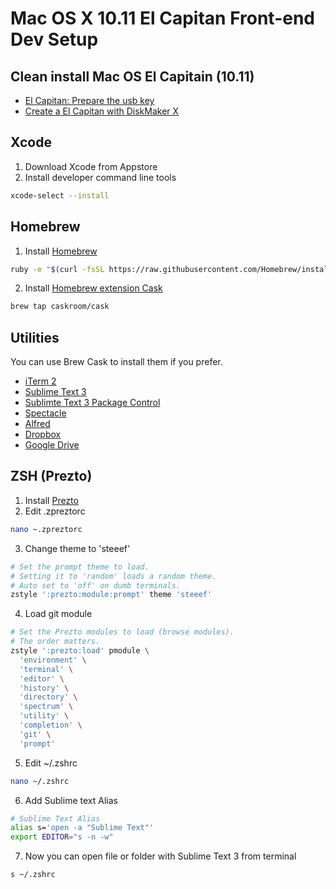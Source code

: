 # Mac OS X 10.11 El Capitan Front-end Dev Setup

## Clean install Mac OS El Capitain (10.11)

* [El Capitan: Prepare the usb key](http://www.macplanete.com/tutoriels/16680/el-capitan-creer-usb-bootable-mac-os-x-10-11)
* [Create a El Capitan with DiskMaker X](http://www.macg.co/os-x/2015/10/creez-une-clef-dinstallation-del-capitan-avec-diskmaker-x-91185)

## Xcode

1. Download Xcode from Appstore
2. Install developer command line tools
  
  ```bash
  xcode-select --install
  ```

## Homebrew

1. Install [Homebrew](http://brew.sh)
  
  ```bash
  ruby -e "$(curl -fsSL https://raw.githubusercontent.com/Homebrew/install/master/install)"
  ```
2. Install [Homebrew extension Cask](http://caskroom.io/)

  ```bash
  brew tap caskroom/cask
  ```

## Utilities

You can use Brew Cask to install them if you prefer.

* [iTerm 2](https://www.iterm2.com/)
* [Sublime Text 3](http://www.sublimetext.com/3)
* [Sublimte Text 3 Package Control](https://packagecontrol.io/installation)
* [Spectacle](https://www.spectacleapp.com)
* [Alfred](https://www.alfredapp.com)
* [Dropbox](https://www.dropbox.com/fr)
* [Google Drive](https://www.google.fr/intl/fr/drive/download/)

## ZSH (Prezto)

1. Install [Prezto](https://github.com/sorin-ionescu/prezto)
2. Edit .zpreztorc

  ```bash
  nano ~.zpreztorc
  ```
3. Change theme to 'steeef'

  ```bash
  # Set the prompt theme to load.
  # Setting it to 'random' loads a random theme.
  # Auto set to 'off' on dumb terminals.
  zstyle ':prezto:module:prompt' theme 'steeef'
  ```
4. Load git module

  ```bash
  # Set the Prezto modules to load (browse modules).
  # The order matters.
  zstyle ':prezto:load' pmodule \
    'environment' \
    'terminal' \
    'editor' \
    'history' \
    'directory' \
    'spectrum' \
    'utility' \
    'completion' \
    'git' \
    'prompt'
  ```
5. Edit ~/.zshrc

  ```bash
  nano ~/.zshrc
  ```
6. Add Sublime text Alias

  ```bash
  # Sublime Text Alias
  alias s='open -a "Sublime Text"'
  export EDITOR="s -n -w"
  ```
7. Now you can open file or folder with Sublime Text 3 from terminal

  ```bash
  s ~/.zshrc
  ```